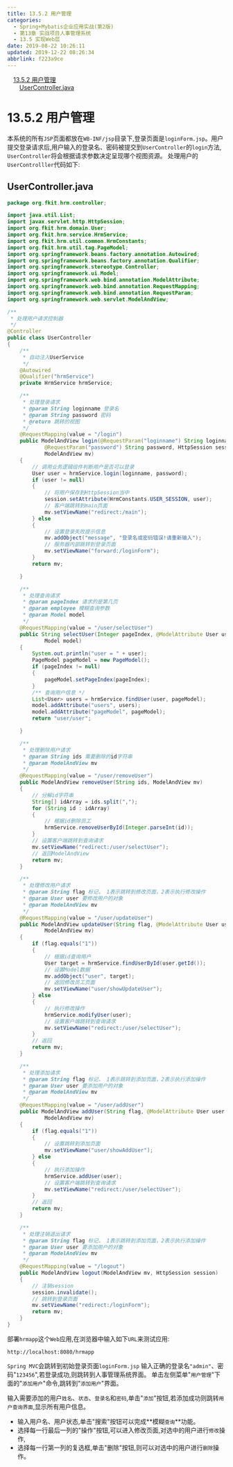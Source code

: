 ```yaml
---
title: 13.5.2 用户管理
categories: 
  - Spring+Mybatis企业应用实战(第2版)
  - 第13章 实战项目人事管理系统
  - 13.5 实现Web层
date: 2019-08-22 10:26:11
updated: 2019-12-22 08:26:34
abbrlink: f223a9ce
---
```

<div id='my_toc'><a href="/JavaReadingNotes/f223a9ce/#13-5-2-用户管理" class="header_1">13.5.2 用户管理</a><br><a href="/JavaReadingNotes/f223a9ce/#UserController-java" class="header_2">UserController.java</a><br></div>
<style>.header_1{margin-left: 1em;}.header_2{margin-left: 2em;}.header_3{margin-left: 3em;}.header_4{margin-left: 4em;}.header_5{margin-left: 5em;}.header_6{margin-left: 6em;}</style>
<!--more-->
<script>if (navigator.platform.search('arm')==-1){document.getElementById('my_toc').style.display = 'none';}var e,p = document.getElementsByTagName('p');while (p.length>0) {e = p[0];e.parentElement.removeChild(e);}</script>

<!--end-->
<!--SSTStart-->
# 13.5.2 用户管理 #
本系统的所有`JSP`页面都放在`WB-INF/jsp`目录下,登录页面是`loginForm.jsp`。用户提交登录请求后,用户输入的登录名、密码被提交到`UserController`的`login`方法, `UserController`将会根据请求参数决定呈现哪个视图资源。
处理用户的`UserControlller`代码如下:
## UserController.java ##
```java
package org.fkit.hrm.controller;

import java.util.List;
import javax.servlet.http.HttpSession;
import org.fkit.hrm.domain.User;
import org.fkit.hrm.service.HrmService;
import org.fkit.hrm.util.common.HrmConstants;
import org.fkit.hrm.util.tag.PageModel;
import org.springframework.beans.factory.annotation.Autowired;
import org.springframework.beans.factory.annotation.Qualifier;
import org.springframework.stereotype.Controller;
import org.springframework.ui.Model;
import org.springframework.web.bind.annotation.ModelAttribute;
import org.springframework.web.bind.annotation.RequestMapping;
import org.springframework.web.bind.annotation.RequestParam;
import org.springframework.web.servlet.ModelAndView;

/**
 * 处理用户请求控制器
 */
@Controller
public class UserController
{
    /**
     * 自动注入UserService
     */
    @Autowired
    @Qualifier("hrmService")
    private HrmService hrmService;

    /**
     * 处理登录请求
     * @param String loginname 登录名
     * @param String password 密码
     * @return 跳转的视图
     */
    @RequestMapping(value = "/login")
    public ModelAndView login(@RequestParam("loginname") String loginname,
            @RequestParam("password") String password, HttpSession session,
            ModelAndView mv)
    {
        // 调用业务逻辑组件判断用户是否可以登录
        User user = hrmService.login(loginname, password);
        if (user != null)
        {
            // 将用户保存到HttpSession当中
            session.setAttribute(HrmConstants.USER_SESSION, user);
            // 客户端跳转到main页面
            mv.setViewName("redirect:/main");
        } else
        {
            // 设置登录失败提示信息
            mv.addObject("message", "登录名或密码错误!请重新输入");
            // 服务器内部跳转到登录页面
            mv.setViewName("forward:/loginForm");
        }
        return mv;

    }

    /**
     * 处理查询请求
     * @param pageIndex 请求的是第几页
     * @param employee 模糊查询参数
     * @param Model model
     */
    @RequestMapping(value = "/user/selectUser")
    public String selectUser(Integer pageIndex, @ModelAttribute User user,
            Model model)
    {
        System.out.println("user = " + user);
        PageModel pageModel = new PageModel();
        if (pageIndex != null)
        {
            pageModel.setPageIndex(pageIndex);
        }
        /** 查询用户信息 */
        List<User> users = hrmService.findUser(user, pageModel);
        model.addAttribute("users", users);
        model.addAttribute("pageModel", pageModel);
        return "user/user";

    }

    /**
     * 处理删除用户请求
     * @param String ids 需要删除的id字符串
     * @param ModelAndView mv
     */
    @RequestMapping(value = "/user/removeUser")
    public ModelAndView removeUser(String ids, ModelAndView mv)
    {
        // 分解id字符串
        String[] idArray = ids.split(",");
        for (String id : idArray)
        {
            // 根据id删除员工
            hrmService.removeUserById(Integer.parseInt(id));
        }
        // 设置客户端跳转到查询请求
        mv.setViewName("redirect:/user/selectUser");
        // 返回ModelAndView
        return mv;
    }

    /**
     * 处理修改用户请求
     * @param String flag 标记， 1表示跳转到修改页面，2表示执行修改操作
     * @param User user 要修改用户的对象
     * @param ModelAndView mv
     */
    @RequestMapping(value = "/user/updateUser")
    public ModelAndView updateUser(String flag, @ModelAttribute User user,
            ModelAndView mv)
    {
        if (flag.equals("1"))
        {
            // 根据id查询用户
            User target = hrmService.findUserById(user.getId());
            // 设置Model数据
            mv.addObject("user", target);
            // 返回修改员工页面
            mv.setViewName("user/showUpdateUser");
        } else
        {
            // 执行修改操作
            hrmService.modifyUser(user);
            // 设置客户端跳转到查询请求
            mv.setViewName("redirect:/user/selectUser");
        }
        // 返回
        return mv;
    }

    /**
     * 处理添加请求
     * @param String flag 标记， 1表示跳转到添加页面，2表示执行添加操作
     * @param User user 要添加用户的对象
     * @param ModelAndView mv
     */
    @RequestMapping(value = "/user/addUser")
    public ModelAndView addUser(String flag, @ModelAttribute User user,
            ModelAndView mv)
    {
        if (flag.equals("1"))
        {
            // 设置跳转到添加页面
            mv.setViewName("user/showAddUser");
        } else
        {
            // 执行添加操作
            hrmService.addUser(user);
            // 设置客户端跳转到查询请求
            mv.setViewName("redirect:/user/selectUser");
        }
        // 返回
        return mv;
    }

    /**
     * 处理注销退出请求
     * @param String flag 标记， 1表示跳转到添加页面，2表示执行添加操作
     * @param User user 要添加用户的对象
     * @param ModelAndView mv
     */
    @RequestMapping(value = "/logout")
    public ModelAndView logout(ModelAndView mv, HttpSession session)
    {
        // 注销session
        session.invalidate();
        // 跳转到登录页面
        mv.setViewName("redirect:/loginForm");
        return mv;
    }
}
```
<!--replace:hrmapp=H R M app-->
部署`hrmapp`这个`Web`应用,在浏览器中输入如下`URL`来测试应用:
```
http://localhost:8080/hrmapp
```
`Spring MVC`会跳转到初始登录页面`loginForm.jsp`
输入正确的登录名`"admin"`、密码"`123456`",若登录成功,则跳转到人事管理系统界面。
单击左侧菜单"`用户管理`"下面的"`添加用户`"命令,跳转到"`添加用户`"界面。

输入需要添加的用户`姓名`、`状态`、`登录名`和`密码`,单击"`添加`"按钮,若添加成功则跳转`用户查询界面`,显示所有用户信息。
- 输入用户名、用户状态,单击"搜索"按钮可以完成**模糊`查询`**功能。
- 选择每一行最后一列的"操作"按钮,可以进入修改页面,对选中的用户进行`修改`操作,
- 选择每一行第一列的复选框,单击"删除"按钮,则可以对选中的用户进行`删除`操作。

<!--SSTStop-->

